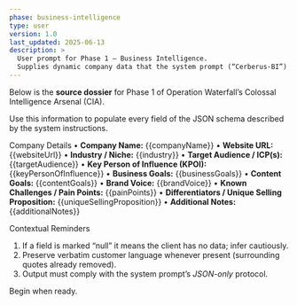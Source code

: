 ```yaml
---
phase: business-intelligence
type: user
version: 1.0
last_updated: 2025-06-13
description: >
  User prompt for Phase 1 — Business Intelligence.
  Supplies dynamic company data that the system prompt (“Cerberus-BI”) will analyse.
---
```


Below is the **source dossier** for Phase 1 of Operation Waterfall’s Colossal Intelligence Arsenal (CIA).

Use this information to populate every field of the JSON schema described by the system instructions.

Company Details
• **Company Name:** {{companyName}}
• **Website URL:** {{websiteUrl}}
• **Industry / Niche:** {{industry}}
• **Target Audience / ICP(s):** {{targetAudience}}
• **Key Person of Influence (KPOI):** {{keyPersonOfInfluence}}
• **Business Goals:** {{businessGoals}}
• **Content Goals:** {{contentGoals}}
• **Brand Voice:** {{brandVoice}}
• **Known Challenges / Pain Points:** {{painPoints}}
• **Differentiators / Unique Selling Proposition:** {{uniqueSellingProposition}}
• **Additional Notes:** {{additionalNotes}}

Contextual Reminders
1. If a field is marked “null” it means the client has no data; infer cautiously.
2. Preserve verbatim customer language whenever present (surrounding quotes already removed).
3. Output must comply with the system prompt’s *JSON-only* protocol.

Begin when ready.